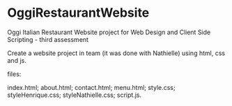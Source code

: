 # OggiRestaurantWebsite
Oggi Italian Restaurant Website project for Web Design and Client Side Scripting - third assessment

Create a website project in team (it was done with Nathielle) using html, css and js.

files:

index.html; about.html; contact.html; menu.html; style.css; styleHenrique.css; styleNathielle.css; script.js.
